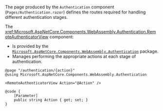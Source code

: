 The page produced by the `Authentication` component (`Pages/Authentication.razor`) defines the routes required for handling different authentication stages.

The <xref:Microsoft.AspNetCore.Components.WebAssembly.Authentication.RemoteAuthenticatorView> component:

* Is provided by the [`Microsoft.AspNetCore.Components.WebAssembly.Authentication`](https://www.nuget.org/packages/Microsoft.AspNetCore.Components.WebAssembly.Authentication/) package.
* Manages performing the appropriate actions at each stage of authentication.

```razor
@page "/authentication/{action}"
@using Microsoft.AspNetCore.Components.WebAssembly.Authentication

<RemoteAuthenticatorView Action="@Action" />

@code {
    [Parameter]
    public string Action { get; set; }
}
```
